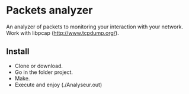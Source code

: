 # Packets analyzer
An analyzer of packets to monitoring your interaction with your network. Work with libpcap (http://www.tcpdump.org/).

## Install
  - Clone or download.
  - Go in the folder project.
  - Make.
  - Execute and enjoy (./Analyseur.out)
